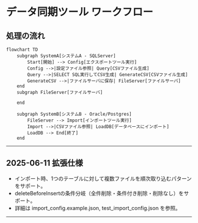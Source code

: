 # データ同期ツール ワークフロー

## 処理の流れ

```mermaid
flowchart TD
    subgraph SystemA[システムA - SQLServer]
        Start[開始] --> Config[エクスポートツール実行]
        Config -->|設定ファイル参照| Query[CSVファイル生成]
        Query -->|SELECT SQL実行してCSV生成| GenerateCSV[CSVファイル生成]
        GenerateCSV -->|ファイルサーバに保存| FileServer[ファイルサーバ]
    end
    subgraph FileServer[ファイルサーバ]
        
    end

    subgraph SystemB[システムB - Oracle/Postgres]
        FileServer --> Import[インポートツール実行]
        Import -->|CSVファイル参照| LoadDB[データベースにインポート]
        LoadDB --> End[終了]
    end
```

---

## 2025-06-11 拡張仕様

- インポート時、1つのテーブルに対して複数ファイルを順次取り込むパターンをサポート。
- deleteBeforeInsertの条件分岐（全件削除・条件付き削除・削除なし）をサポート。
- 詳細は import_config.example.json, test_import_config.json を参照。

---
